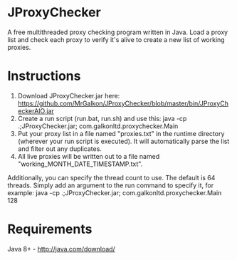 # JProxyChecker
A free multithreaded proxy checking program written in Java. Load a proxy list and check each proxy to verify it's alive to create a new list of working proxies.

# Instructions
1. Download JProxyChecker.jar here: https://github.com/MrGalkon/JProxyChecker/blob/master/bin/JProxyCheckerAIO.jar
2. Create a run script (run.bat, run.sh) and use this:
    java -cp .;JProxyChecker.jar; com.galkonltd.proxychecker.Main
3. Put your proxy list in a file named "proxies.txt" in the runtime directory (wherever your run script is executed). It will automatically parse the list and filter out any duplicates.
4. All live proxies will be written out to a file named "working_MONTH_DATE_TIMESTAMP.txt".

Additionally, you can specify the thread count to use. The default is 64 threads. Simply add an argument to the run command to specify it, for example:
    java -cp .;JProxyChecker.jar; com.galkonltd.proxychecker.Main 128

# Requirements
Java 8+ - http://java.com/download/